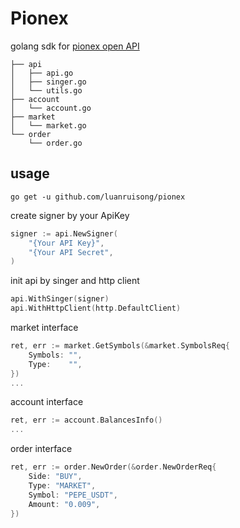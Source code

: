 # Pionex

golang sdk for [pionex open API](https://pionex-doc.gitbook.io/apidocs)

```
├── api  
│   ├── api.go
│   ├── singer.go
│   └── utils.go
├── account
│   └── account.go
├── market
│   └── market.go
└── order
    └── order.go
```

## usage

```shell
go get -u github.com/luanruisong/pionex
```

create signer by your ApiKey

```go
signer := api.NewSigner(
    "{Your API Key}",
    "{Your API Secret",
)
```

init api by singer and http client

```go
api.WithSinger(signer)
api.WithHttpClient(http.DefaultClient)
```

market interface

```go
ret, err := market.GetSymbols(&market.SymbolsReq{
    Symbols: "",
    Type:    "",
})
...
```

account interface

```go
ret, err := account.BalancesInfo()
...
```

order interface

```go
ret, err := order.NewOrder(&order.NewOrderReq{
    Side: "BUY",
    Type: "MARKET",
    Symbol: "PEPE_USDT",
    Amount: "0.009",
})
```